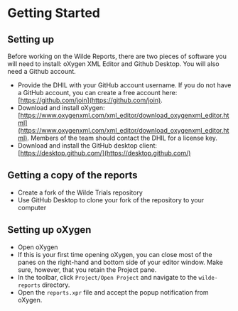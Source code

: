 
# Getting Started

## Setting up

Before working on the Wilde Reports, there are two pieces of software you will need to install: oXygen XML Editor and Github Desktop. You will also need a Github account.

* Provide the DHIL with your GitHub account username. If you do not have a GitHub account, you can create a free account here: [https://github.com/join](https://github.com/join).
* Download and install oXygen:[https://www.oxygenxml.com/xml_editor/download_oxygenxml_editor.html](https://www.oxygenxml.com/xml_editor/download_oxygenxml_editor.html). Members of the team should contact the DHIL for a license key.
* Download and install the GitHub desktop client: [https://desktop.github.com/](https://desktop.github.com/)

## Getting a copy of the reports

* Create a fork of the Wilde Trials repository
* Use GitHub Desktop to clone your fork of the repository to your computer

## Setting up oXygen

* Open oXygen
* If this is your first time opening oXygen, you can close most of the panes on the right-hand and bottom side of your editor window. Make sure, however, that you retain the Project pane.
* In the toolbar, click `Project/Open Project` and navigate to the `wilde-reports` directory.
* Open the `reports.xpr` file and accept the popup notification from oXygen.
